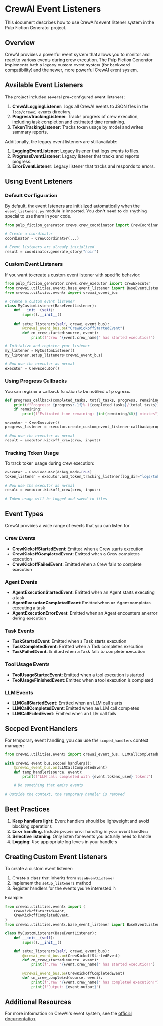 # CrewAI Event Listeners

This document describes how to use CrewAI's event listener system in the Pulp Fiction Generator project.

## Overview

CrewAI provides a powerful event system that allows you to monitor and react to various events during crew execution. The Pulp Fiction Generator implements both a legacy custom event system (for backward compatibility) and the newer, more powerful CrewAI event system.

## Available Event Listeners

The project includes several pre-configured event listeners:

1. **CrewAILoggingListener**: Logs all CrewAI events to JSON files in the `logs/crewai_events` directory.
2. **ProgressTrackingListener**: Tracks progress of crew execution, including task completion and estimated time remaining.
3. **TokenTrackingListener**: Tracks token usage by model and writes summary reports.

Additionally, the legacy event listeners are still available:

1. **LoggingEventListener**: Legacy listener that logs events to files.
2. **ProgressEventListener**: Legacy listener that tracks and reports progress.
3. **ErrorEventListener**: Legacy listener that tracks and responds to errors.

## Using Event Listeners

### Default Configuration

By default, the event listeners are initialized automatically when the `event_listeners.py` module is imported. You don't need to do anything special to use them in your code.

```python
from pulp_fiction_generator.crews.crew_coordinator import CrewCoordinator

# Create a coordinator
coordinator = CrewCoordinator(...)

# Event listeners are already initialized
result = coordinator.generate_story("noir")
```

### Custom Event Listeners

If you want to create a custom event listener with specific behavior:

```python
from pulp_fiction_generator.crews.crew_executor import CrewExecutor
from crewai.utilities.events.base_event_listener import BaseEventListener
from crewai.utilities.events import crewai_event_bus

# Create a custom event listener
class MyCustomListener(BaseEventListener):
    def __init__(self):
        super().__init__()
    
    def setup_listeners(self, crewai_event_bus):
        @crewai_event_bus.on("CrewKickoffStartedEvent")
        def on_crew_started(source, event):
            print(f"Crew '{event.crew_name}' has started execution!")

# Initialize and register your listener
my_listener = MyCustomListener()
my_listener.setup_listeners(crewai_event_bus)

# Now use the executor as normal
executor = CrewExecutor()
```

### Using Progress Callbacks

You can register a callback function to be notified of progress:

```python
def progress_callback(completed_tasks, total_tasks, progress, remaining):
    print(f"Progress: {progress:.1f}% ({completed_tasks}/{total_tasks})")
    if remaining:
        print(f"Estimated time remaining: {int(remaining/60)} minutes")

executor = CrewExecutor()
progress_listener = executor.create_custom_event_listener(callback=progress_callback)

# Now use the executor as normal
result = executor.kickoff_crew(crew, inputs)
```

### Tracking Token Usage

To track token usage during crew execution:

```python
executor = CrewExecutor(debug_mode=True)
token_listener = executor.add_token_tracking_listener(log_dir="logs/token_usage")

# Now use the executor as normal
result = executor.kickoff_crew(crew, inputs)

# Token usage will be logged and saved to files
```

## Event Types

CrewAI provides a wide range of events that you can listen for:

### Crew Events

* **CrewKickoffStartedEvent**: Emitted when a Crew starts execution
* **CrewKickoffCompletedEvent**: Emitted when a Crew completes execution
* **CrewKickoffFailedEvent**: Emitted when a Crew fails to complete execution

### Agent Events

* **AgentExecutionStartedEvent**: Emitted when an Agent starts executing a task
* **AgentExecutionCompletedEvent**: Emitted when an Agent completes executing a task
* **AgentExecutionErrorEvent**: Emitted when an Agent encounters an error during execution

### Task Events

* **TaskStartedEvent**: Emitted when a Task starts execution
* **TaskCompletedEvent**: Emitted when a Task completes execution
* **TaskFailedEvent**: Emitted when a Task fails to complete execution

### Tool Usage Events

* **ToolUsageStartedEvent**: Emitted when a tool execution is started
* **ToolUsageFinishedEvent**: Emitted when a tool execution is completed

### LLM Events

* **LLMCallStartedEvent**: Emitted when an LLM call starts
* **LLMCallCompletedEvent**: Emitted when an LLM call completes
* **LLMCallFailedEvent**: Emitted when an LLM call fails

## Scoped Event Handlers

For temporary event handling, you can use the `scoped_handlers` context manager:

```python
from crewai.utilities.events import crewai_event_bus, LLMCallCompletedEvent

with crewai_event_bus.scoped_handlers():
    @crewai_event_bus.on(LLMCallCompletedEvent)
    def temp_handler(source, event):
        print(f"LLM call completed with {event.tokens_used} tokens")

    # Do something that emits events

# Outside the context, the temporary handler is removed
```

## Best Practices

1. **Keep handlers light**: Event handlers should be lightweight and avoid blocking operations
2. **Error handling**: Include proper error handling in your event handlers
3. **Selective listening**: Only listen for events you actually need to handle
4. **Logging**: Use appropriate log levels in your handlers

## Creating Custom Event Listeners

To create a custom event listener:

1. Create a class that inherits from `BaseEventListener`
2. Implement the `setup_listeners` method
3. Register handlers for the events you're interested in

Example:

```python
from crewai.utilities.events import (
    CrewKickoffStartedEvent,
    CrewKickoffCompletedEvent,
)
from crewai.utilities.events.base_event_listener import BaseEventListener

class MyCustomListener(BaseEventListener):
    def __init__(self):
        super().__init__()

    def setup_listeners(self, crewai_event_bus):
        @crewai_event_bus.on(CrewKickoffStartedEvent)
        def on_crew_started(source, event):
            print(f"Crew '{event.crew_name}' has started execution!")

        @crewai_event_bus.on(CrewKickoffCompletedEvent)
        def on_crew_completed(source, event):
            print(f"Crew '{event.crew_name}' has completed execution!")
            print(f"Output: {event.output}")
```

## Additional Resources

For more information on CrewAI's event system, see the [official documentation](https://docs.crewai.com/concepts/event-listener/). 